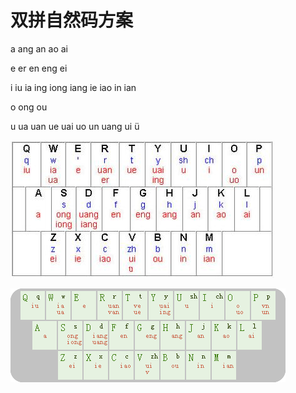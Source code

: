 # 双拼自然码方案

a ang an ao ai

e er en eng ei

i iu ia ing iong iang ie iao in ian

o ong ou

u ua uan ue uai uo un uang ui ü

![](images/shuangpin.jpg) 

![](images/ziranma.png) 